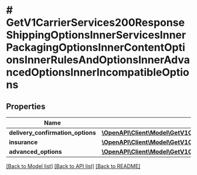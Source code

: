 # # GetV1CarrierServices200ResponseShippingOptionsInnerServicesInnerPackagingOptionsInnerContentOptionsInnerRulesAndOptionsInnerAdvancedOptionsInnerIncompatibleOptions

## Properties

Name | Type | Description | Notes
------------ | ------------- | ------------- | -------------
**delivery_confirmation_options** | [**\OpenAPI\Client\Model\GetV1CarrierServices200ResponseShippingOptionsInnerServicesInnerPackagingOptionsInnerContentOptionsInnerRulesAndOptionsInnerAdvancedOptionsInnerIncompatibleOptionsDeliveryConfirmationOptionsInner[]**](GetV1CarrierServices200ResponseShippingOptionsInnerServicesInnerPackagingOptionsInnerContentOptionsInnerRulesAndOptionsInnerAdvancedOptionsInnerIncompatibleOptionsDeliveryConfirmationOptionsInner.md) |  | [optional]
**insurance** | [**\OpenAPI\Client\Model\GetV1CarrierServices200ResponseShippingOptionsInnerServicesInnerPackagingOptionsInnerContentOptionsInnerRulesAndOptionsInnerAdvancedOptionsInnerIncompatibleOptionsInsuranceInner[]**](GetV1CarrierServices200ResponseShippingOptionsInnerServicesInnerPackagingOptionsInnerContentOptionsInnerRulesAndOptionsInnerAdvancedOptionsInnerIncompatibleOptionsInsuranceInner.md) |  | [optional]
**advanced_options** | [**\OpenAPI\Client\Model\GetV1CarrierServices200ResponseShippingOptionsInnerServicesInnerPackagingOptionsInnerContentOptionsInnerRulesAndOptionsInnerAdvancedOptionsInnerRequiresOneOfInner[]**](GetV1CarrierServices200ResponseShippingOptionsInnerServicesInnerPackagingOptionsInnerContentOptionsInnerRulesAndOptionsInnerAdvancedOptionsInnerRequiresOneOfInner.md) |  | [optional]

[[Back to Model list]](../../README.md#models) [[Back to API list]](../../README.md#endpoints) [[Back to README]](../../README.md)
